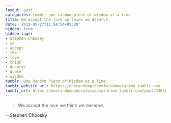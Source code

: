 ```yaml
---
layout: post
categories: tumblr one-random-piece-of-wisdom-at-a-time
title: We accept the love we think we deserve.
date: '2012-05-27T11:54:54+09:30'
hidden: true
hidden-tags:
- Stephen-Chbosky
- we
- accept
- the
- love
- think
- deserve
- quote
- wisdom
tumblr: One Random Piece of Wisdom at a Time
tumblr_website_url: https://onerandompieceofwisdomatatime.tumblr.com
tumblr_url: https://onerandompieceofwisdomatatime.tumblr.com/post/23836517775/we-accept-the-love-we-think-we-deserve
---
```

> We accept the love we think we deserve.

—Stephen Chbosky
